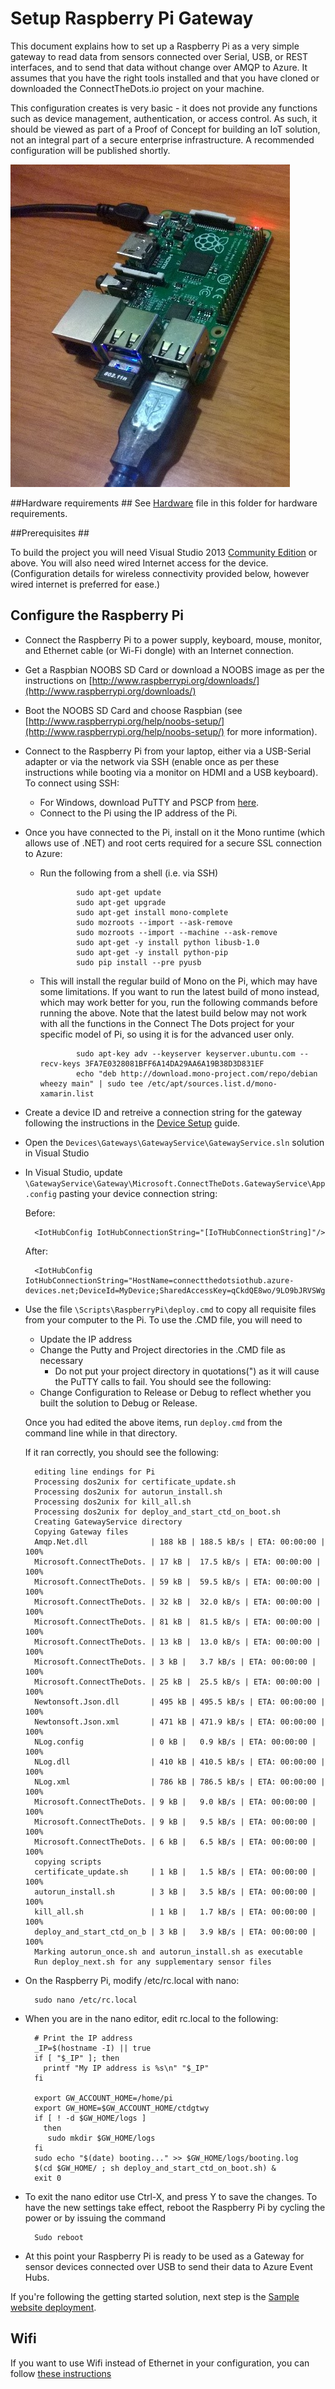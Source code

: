 # Setup Raspberry Pi Gateway #
This document explains how to set up a Raspberry Pi as a very simple gateway to read data from sensors connected over Serial, USB, or REST interfaces, and to send that data without change over AMQP to Azure. 
It assumes that you have the right tools installed and that you have cloned or downloaded the ConnectTheDots.io project on your machine.

This configuration creates is very basic - it does not provide any functions such as device management, authentication, or access control. As such, it should be viewed as part of a Proof of Concept for building an IoT solution, not an integral part of a secure enterprise infrastructure. A recommended configuration will be published shortly.

![](PiBoard.png)

##Hardware requirements ##
See [Hardware](Hardware.md) file in this folder for hardware requirements.


##Prerequisites ##

To build the project you will need Visual Studio 2013 [Community Edition](http://www.visualstudio.com/downloads/download-visual-studio-vs) or above. You will also need wired Internet access for the device. (Configuration details for wireless connectivity provided below, however wired internet is preferred for ease.)

## Configure the Raspberry Pi ##

* Connect the Raspberry Pi to a power supply, keyboard, mouse, monitor, and Ethernet cable (or Wi-Fi dongle) with an Internet connection.
* Get a Raspbian NOOBS SD Card or download a NOOBS image as per the instructions on [http://www.raspberrypi.org/downloads/](http://www.raspberrypi.org/downloads/)
* Boot the NOOBS SD Card and choose Raspbian (see [http://www.raspberrypi.org/help/noobs-setup/](http://www.raspberrypi.org/help/noobs-setup/) for more information).
* Connect to the Raspberry Pi from your laptop, either via a USB-Serial adapter or via the network via SSH (enable once as per these instructions while booting via a monitor on HDMI and a USB keyboard). To connect using SSH:
    * For Windows, download PuTTY and PSCP from [here](http://www.putty.org/).
    * Connect to the Pi using the IP address of the Pi.
* Once you have connected to the Pi, install on it the Mono runtime (which allows use of .NET) and root certs required for a secure SSL connection to Azure:
    * Run the following from a shell (i.e. via SSH)
    

                  sudo apt-get update 
				  sudo apt-get upgrade 
                  sudo apt-get install mono-complete
                  sudo mozroots --import --ask-remove
				  sudo mozroots --import --machine --ask-remove
				  sudo apt-get -y install python libusb-1.0
				  sudo apt-get -y install python-pip
				  sudo pip install --pre pyusb

    * This will install the regular build of Mono on the Pi, which may have some limitations. If you want to run the latest build of mono instead, which may work better for you, run the following commands before running the above. Note that the latest build below may not work with all the functions in the Connect The Dots project for your specific model of Pi, so using it is for the advanced user only. 
    
                  sudo apt-key adv --keyserver keyserver.ubuntu.com --recv-keys 3FA7E0328081BFF6A14DA29AA6A19B38D3D831EF 
                  echo "deb http://download.mono-project.com/repo/debian wheezy main" | sudo tee /etc/apt/sources.list.d/mono-xamarin.list 


* Create a device ID and retreive a connection string for the gateway following the instructions in the [Device Setup](../../DeviceSetup.md) guide.
* Open the `Devices\Gateways\GatewayService\GatewayService.sln` solution in Visual Studio
* In Visual Studio, update `\GatewayService\Gateway\Microsoft.ConnectTheDots.GatewayService\App.config` pasting your device connection string:

	Before:
    
		<IotHubConfig IotHubConnectionString="[IoTHubConnectionString]"/>


	After:
 
		<IotHubConfig IotHubConnectionString="HostName=connectthedotsiothub.azure-devices.net;DeviceId=MyDevice;SharedAccessKey=qCkdQE8wo/9LO9bJRVSWgecHvlmlc/fTRBKhNnN7zMQ="/>


* Use  the file `\Scripts\RaspberryPi\deploy.cmd` to copy all requisite files from your computer to the Pi. To use the .CMD file, you will need to 
        
    * Update the IP address
    * Change the Putty and Project directories in the .CMD file as necessary
	    * Do not put your project directory in quotations(") as it will cause the PuTTY calls to fail.  You should see the following:
    * Change Configuration to Release or Debug to reflect whether you built the solution to Debug or Release. 

	Once you had edited the above items, run `deploy.cmd` from the command line while in that directory.

	If it ran correctly, you should see the following:

		editing line endings for Pi
		Processing dos2unix for certificate_update.sh
		Processing dos2unix for autorun_install.sh
		Processing dos2unix for kill_all.sh
		Processing dos2unix for deploy_and_start_ctd_on_boot.sh
		Creating GatewayService directory
		Copying Gateway files
		Amqp.Net.dll              | 188 kB | 188.5 kB/s | ETA: 00:00:00 | 100%
		Microsoft.ConnectTheDots. | 17 kB |  17.5 kB/s | ETA: 00:00:00 | 100%
		Microsoft.ConnectTheDots. | 59 kB |  59.5 kB/s | ETA: 00:00:00 | 100%
		Microsoft.ConnectTheDots. | 32 kB |  32.0 kB/s | ETA: 00:00:00 | 100%
		Microsoft.ConnectTheDots. | 81 kB |  81.5 kB/s | ETA: 00:00:00 | 100%
		Microsoft.ConnectTheDots. | 13 kB |  13.0 kB/s | ETA: 00:00:00 | 100%
		Microsoft.ConnectTheDots. | 3 kB |   3.7 kB/s | ETA: 00:00:00 | 100%
		Microsoft.ConnectTheDots. | 25 kB |  25.5 kB/s | ETA: 00:00:00 | 100%
		Newtonsoft.Json.dll       | 495 kB | 495.5 kB/s | ETA: 00:00:00 | 100%
		Newtonsoft.Json.xml       | 471 kB | 471.9 kB/s | ETA: 00:00:00 | 100%
		NLog.config               | 0 kB |   0.9 kB/s | ETA: 00:00:00 | 100%
		NLog.dll                  | 410 kB | 410.5 kB/s | ETA: 00:00:00 | 100%
		NLog.xml                  | 786 kB | 786.5 kB/s | ETA: 00:00:00 | 100%
		Microsoft.ConnectTheDots. | 9 kB |   9.0 kB/s | ETA: 00:00:00 | 100%
		Microsoft.ConnectTheDots. | 9 kB |   9.5 kB/s | ETA: 00:00:00 | 100%
		Microsoft.ConnectTheDots. | 6 kB |   6.5 kB/s | ETA: 00:00:00 | 100%
		copying scripts
		certificate_update.sh     | 1 kB |   1.5 kB/s | ETA: 00:00:00 | 100%
		autorun_install.sh        | 3 kB |   3.5 kB/s | ETA: 00:00:00 | 100%
		kill_all.sh               | 1 kB |   1.7 kB/s | ETA: 00:00:00 | 100%
		deploy_and_start_ctd_on_b | 3 kB |   3.9 kB/s | ETA: 00:00:00 | 100%
		Marking autorun_once.sh and autorun_install.sh as executable
		Run deploy_next.sh for any supplementary sensor files
    
* On the Raspberry Pi, modify /etc/rc.local with nano:
    
		sudo nano /etc/rc.local
 
* When you are in the nano editor, edit rc.local to the following:
    
		# Print the IP address
		_IP=$(hostname -I) || true
		if [ "$_IP" ]; then
		  printf "My IP address is %s\n" "$_IP"
		fi

		export GW_ACCOUNT_HOME=/home/pi
		export GW_HOME=$GW_ACCOUNT_HOME/ctdgtwy
		if [ ! -d $GW_HOME/logs ]
		  then
		   sudo mkdir $GW_HOME/logs
		fi
		sudo echo "$(date) booting..." >> $GW_HOME/logs/booting.log
		$(cd $GW_HOME/ ; sh deploy_and_start_ctd_on_boot.sh) &
		exit 0


* To exit the nano editor use Ctrl-X, and press Y to save the changes. To have the new settings take effect, reboot the Raspberry Pi by cycling the power or by issuing the command 
    
		Sudo reboot


* At this point your Raspberry Pi is ready to be used as a Gateway for sensor devices connected over USB to send their data to Azure Event Hubs.

If you're following the getting started solution, next step is the [Sample website deployment](../../../Azure/WebSite/WebsitePublish.md).

## Wifi ##

If you want to use Wifi instead of Ethernet in your configuration, you can follow [these instructions](WiFi-Configuration.md)


